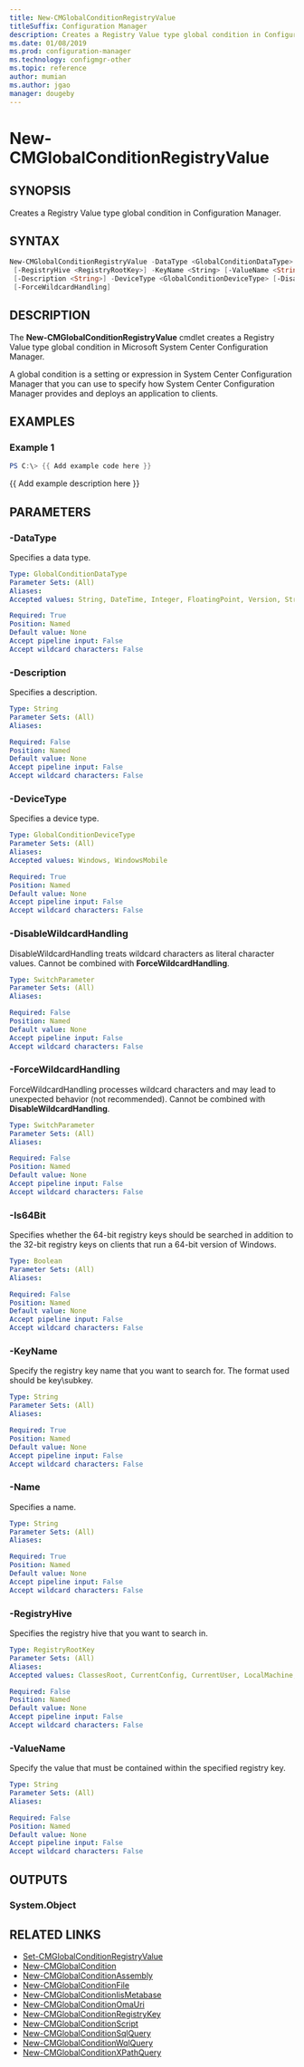 ```yaml
---
title: New-CMGlobalConditionRegistryValue
titleSuffix: Configuration Manager
description: Creates a Registry Value type global condition in Configuration Manager.
ms.date: 01/08/2019
ms.prod: configuration-manager
ms.technology: configmgr-other
ms.topic: reference
author: mumian
ms.author: jgao
manager: dougeby
---
```


# New-CMGlobalConditionRegistryValue

## SYNOPSIS

Creates a Registry Value type global condition in Configuration Manager.

## SYNTAX

```powershell
New-CMGlobalConditionRegistryValue -DataType <GlobalConditionDataType> [-Is64Bit <Boolean>]
 [-RegistryHive <RegistryRootKey>] -KeyName <String> [-ValueName <String>] -Name <String>
 [-Description <String>] -DeviceType <GlobalConditionDeviceType> [-DisableWildcardHandling]
 [-ForceWildcardHandling]
```

## DESCRIPTION

The **New-CMGlobalConditionRegistryValue** cmdlet creates a Registry Value type global condition in Microsoft System Center Configuration Manager.

A global condition is a setting or expression in System Center Configuration Manager that you can use to specify how System Center Configuration Manager provides and deploys an application to clients.

## EXAMPLES

### Example 1

```powershell
PS C:\> {{ Add example code here }}
```

{{ Add example description here }}

## PARAMETERS

### -DataType

Specifies a data type.

```yaml
Type: GlobalConditionDataType
Parameter Sets: (All)
Aliases:
Accepted values: String, DateTime, Integer, FloatingPoint, Version, StringArray

Required: True
Position: Named
Default value: None
Accept pipeline input: False
Accept wildcard characters: False
```

### -Description

Specifies a description.

```yaml
Type: String
Parameter Sets: (All)
Aliases:

Required: False
Position: Named
Default value: None
Accept pipeline input: False
Accept wildcard characters: False
```

### -DeviceType

Specifies a device type.

```yaml
Type: GlobalConditionDeviceType
Parameter Sets: (All)
Aliases:
Accepted values: Windows, WindowsMobile

Required: True
Position: Named
Default value: None
Accept pipeline input: False
Accept wildcard characters: False
```

### -DisableWildcardHandling

DisableWildcardHandling treats wildcard characters as literal character values. Cannot be combined with **ForceWildcardHandling**.

```yaml
Type: SwitchParameter
Parameter Sets: (All)
Aliases:

Required: False
Position: Named
Default value: None
Accept pipeline input: False
Accept wildcard characters: False
```

### -ForceWildcardHandling

ForceWildcardHandling processes wildcard characters and may lead to unexpected behavior (not recommended). Cannot be combined with **DisableWildcardHandling**.

```yaml
Type: SwitchParameter
Parameter Sets: (All)
Aliases:

Required: False
Position: Named
Default value: None
Accept pipeline input: False
Accept wildcard characters: False
```

### -Is64Bit

Specifies whether the 64-bit registry keys should be searched in addition to the 32-bit registry keys on clients that run a 64-bit version of Windows.

```yaml
Type: Boolean
Parameter Sets: (All)
Aliases:

Required: False
Position: Named
Default value: None
Accept pipeline input: False
Accept wildcard characters: False
```

### -KeyName

Specify the registry key name that you want to search for. The format used should be key\subkey.

```yaml
Type: String
Parameter Sets: (All)
Aliases:

Required: True
Position: Named
Default value: None
Accept pipeline input: False
Accept wildcard characters: False
```

### -Name

Specifies a name.

```yaml
Type: String
Parameter Sets: (All)
Aliases:

Required: True
Position: Named
Default value: None
Accept pipeline input: False
Accept wildcard characters: False
```

### -RegistryHive

Specifies the registry hive that you want to search in.

```yaml
Type: RegistryRootKey
Parameter Sets: (All)
Aliases:
Accepted values: ClassesRoot, CurrentConfig, CurrentUser, LocalMachine, Users

Required: False
Position: Named
Default value: None
Accept pipeline input: False
Accept wildcard characters: False
```

### -ValueName

Specify the value that must be contained within the specified registry key.

```yaml
Type: String
Parameter Sets: (All)
Aliases:

Required: False
Position: Named
Default value: None
Accept pipeline input: False
Accept wildcard characters: False
```

## OUTPUTS

### System.Object

## RELATED LINKS

- [Set-CMGlobalConditionRegistryValue](./Set-CMGlobalConditionRegistryValue.md)
- [New-CMGlobalCondition](./New-CMGlobalCondition.md)
- [New-CMGlobalConditionAssembly](./New-CMGlobalConditionAssembly.md)
- [New-CMGlobalConditionFile](./Set-CMGlobalConditionFile.md)
- [New-CMGlobalConditionIisMetabase](./Set-CMGlobalConditionIisMetabase.md)
- [New-CMGlobalConditionOmaUri](./Set-CMGlobalConditionOmaUri.md)
- [New-CMGlobalConditionRegistryKey](./Set-CMGlobalConditionRegistryKey.md)
- [New-CMGlobalConditionScript](./Set-CMGlobalConditionScript.md)
- [New-CMGlobalConditionSqlQuery](./Set-CMGlobalConditionSqlQuery.md)
- [New-CMGlobalConditionWqlQuery](./Set-CMGlobalConditionWqlQuery.md)
- [New-CMGlobalConditionXPathQuery](./Set-CMGlobalConditionXpathQuery.md)